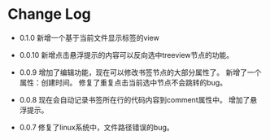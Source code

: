# Change Log


* 0.1.0
  新增一个基于当前文件显示标签的view

* 0.0.10
  新增点击悬浮提示的内容可以反向选中treeview节点的功能。

* 0.0.9
  增加了编辑功能，现在可以修改书签节点的大部分属性了。
  新增了一个属性：创建时间。
  修复了重复点击当前选中节点不会跳转的bug。

* 0.0.8
  现在会自动记录书签所在行的代码内容到comment属性中。
  增加了悬浮提示。

* 0.0.7
  修复了linux系统中，文件路径错误的bug。